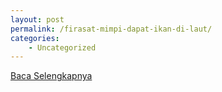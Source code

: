 ```yaml
---
layout: post
permalink: /firasat-mimpi-dapat-ikan-di-laut/
categories:
    - Uncategorized
---
```


[Baca Selengkapnya](/02)